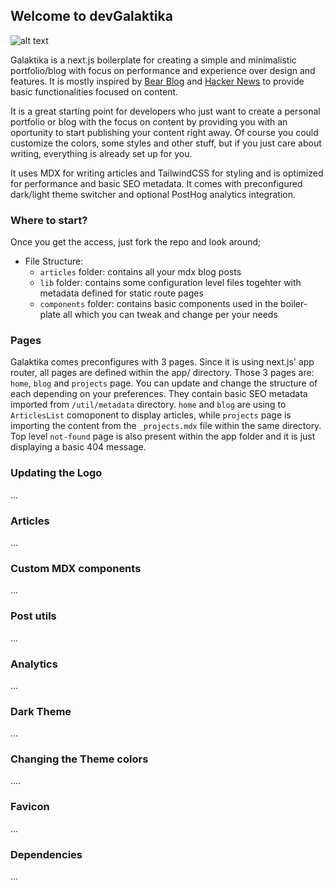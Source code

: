 ## Welcome to devGalaktika

![alt text](https://github.com/danesto/galaktika/public/logo.png?raw=true)

Galaktika is a next.js boilerplate for creating a simple and minimalistic portfolio/blog
with focus on performance and experience over design and features. It is mostly inspired by [Bear Blog](https://bearblog.dev/) and [Hacker News](https://news.ycombinator.com/) to provide basic functionalities focused on content.

It is a great starting point for developers who just want to create a personal portfolio or
blog with the focus on content by providing you with an oportunity to start publishing your content right away.
Of course you could customize the colors, some styles and other stuff, but if you just care about writing, everything is already set up for you.

It uses MDX for writing articles and TailwindCSS for styling and is optimized for performance and basic SEO metadata.
It comes with preconfigured dark/light theme switcher and optional PostHog analytics integration.

### Where to start?

Once you get the access, just fork the repo and look around;

- File Structure:
  - `articles` folder: contains all your mdx blog posts
  - `lib` folder: contains some configuration level files togehter with metadata defined for static route pages
  - `components` folder: contains basic components used in the boiler-plate all which you can tweak and change per your needs

### Pages

Galaktika comes preconfigures with 3 pages. Since it is using next.js' app router, all pages are defined within the app/ directory.
Those 3 pages are: `home`, `blog` and `projects` page. You can update and change the structure of each depending on your preferences.
They contain basic SEO metadata imported from `/util/metadata` directory. `home` and `blog` are using to `ArticlesList` comoponent to display
articles, while `projects` page is importing the content from the `_projects.mdx` file within the same directory. Top level `not-found` page is also
present within the app folder and it is just displaying a basic 404 message.

### Updating the Logo

...

### Articles

...

### Custom MDX components

...

### Post utils

...

### Analytics

...

### Dark Theme

...

### Changing the Theme colors

....

### Favicon

...

### Dependencies

...
